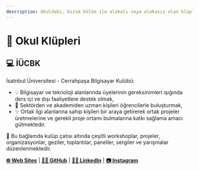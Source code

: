 ```yaml
---
description: Okuldaki, bizim bölüm ile alakalı veya alakasız olan klüpler ile ilgili bilgiler buraya eklenecektir.
---
```


# 👯 Okul Klüpleri

## 💻 İÜCBK
İsatnbul Üniversitesi - Cerrahpaşa Bilgisayar Kulübü:
- 💡 Bilgisayar ve teknoloji alanlarında üyelerinin gereksinimleri ışığında ders içi ve dışı faaliyetlere destek olmak, 
- 🎉 Sektörden ve akademiden uzman kişileri öğrencilerle buluşturmak,
- ✨ Ortak ilgi alanlarına sahip kişileri bir araya getirerek ortak projeler üretmelerine ve gerekli proje ortamı bulmalarına katkı sağlama amacı gütmektedir. 

🎈 Bu bağlamda kulüp çatısı altında çeşitli workshoplar, projeler, organizasyonlar, geziler, toplantılar, paneller, sergiler ve yarışmalar düzenlenmektedir.

[**🌐 Web Sites**](https://iucbk.com/) | [**👨‍💻 GitHub**](https://github.com/iucbk) | [**👨‍💼 LinkedIn**](https://www.linkedin.com/company/i%CC%87%C3%BCc-bilgisayar-kul%C3%BCb%C3%BC/) | [**📷 Instagram**](https://www.instagram.com/iucbk/) 



